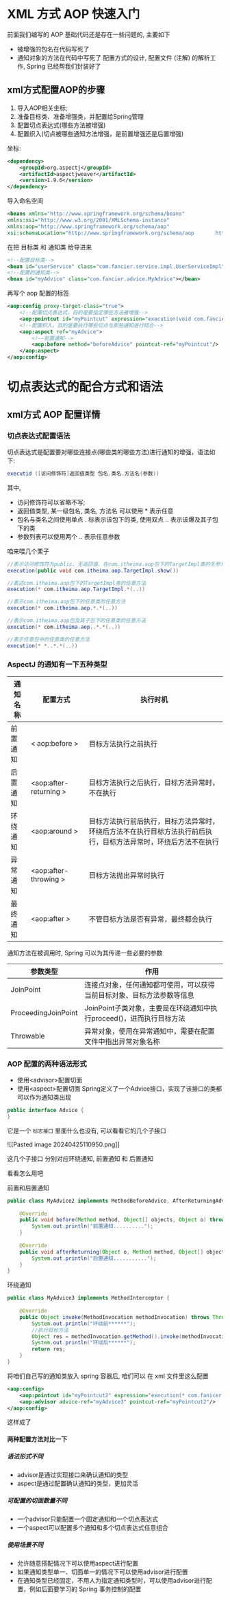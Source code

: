 # XML 方式 AOP 快速入门
前面我们编写的 AOP 基础代码还是存在一些问题的, 主要如下
- 被增强的包名在代码写死了
- 通知对象的方法在代码中写死了
配置方式的设计, 配置文件 (注解) 的解析工作, Spring 已经帮我们封装好了

## xml方式配置AOP的步骤

1. 导入AOP相关坐标;
2. 准备目标类、准备增强类，并配置给Spring管理
3. 配置切点表达式(哪些方法被增强)
4. 配置织入(切点被哪些通知方法增强，是前置增强还是后置增强)

坐标:

```xml
<dependency>  
    <groupId>org.aspectj</groupId>  
    <artifactId>aspectjweaver</artifactId>  
    <version>1.9.6</version>  
</dependency>
```

导入命名空间

```xml
<beans xmlns="http://www.springframework.org/schema/beans"  
xmlns:xsi="http://www.w3.org/2001/XMLSchema-instance"   
xmlns:aop="http://www.springframework.org/schema/aop"  
xsi:schemaLocation="http://www.springframework.org/schema/aop       http://www.springframework.org/schema/aop/spring-aop.xsd">
```

在把 目标类 和 通知类 给导进来

```xml
<!--配置目标类-->  
<bean id="userService" class="com.fancier.service.impl.UserServiceImpl"></bean>  
<!--配置的通知类-->  
<bean id="myAdvice" class="com.fancier.advice.MyAdvice"></bean>
```

再写个 aop 配置的标签

```xml
<aop:config proxy-target-class="true">  
    <!--配置切点表达式，目的是要指定哪些方法被增强-->  
    <aop:pointcut id="myPointcut" expression="execution(void com.fancier.service.impl.UserServiceImpl.show1())"/>
    <!--配置织入，目的是要执行哪些切点与那些通知进行结合-->  
    <aop:aspect ref="myAdvice">  
        <!--前置通知-->  
        <aop:before method="beforeAdvice" pointcut-ref="myPointcut"/>  
    </aop:aspect>
</aop:config>
```

# 切点表达式的配合方式和语法

## xml方式 AOP 配置详情

### 切点表达式配置语法

切点表达式是配置要对哪些连接点(哪些类的哪些方法)进行通知的增强，语法如下:
```java
executid ([访问修饰符]返回值类型 包名.类名.方法名(参数))
```

其中,
- 访问修饰符可以省略不写;
- 返回值类型, 某一级包名, 类名, 方法名 可以使用 * 表示任意
- 包名与类名之间使用单点 . 标表示该包下的类, 使用双点 .. 表示该爆及其子包下的类
- 参数列表可以使用两个 .. 表示任意参数

咱来喂几个栗子

```java
//表示访问修饰符为public、无返回值、在com.itheima.aop包下的TargetImpl类的无参方法show
execution(public void com.itheima.aop.TargetImpl.show())

//表述com.itheima.aop包下的TargetImpl类的任意方法
execution(* com.itheima.aop.TargetImpl.*(..))

//表示com.itheima.aop包下的任意类的任意方法
execution(* com.itheima.aop.*.*(..))

//表示com.itheima.aop包及其子包下的任意类的任意方法
execution(* com.itheima.aop..*.*(..))

//表示任意包中的任意类的任意方法
execution(* *..*.*(..))
```


### AspectJ 的通知有一下五种类型

| **通知名称**          | **配置方式**               | **执行时机**                                                 |
| ----------------- | ---------------------- | -------------------------------------------------------- |
| 前置通知         <br> | < aop:before >         | 目标方法执行之前执行                                               |
| 后置通知              | <aop:after-returning > | 目标方法执行之后执行，目标方法异常时，不在执行                                  |
| 环绕通知              | <aop:around >          | 目标方法执行前后执行，目标方法异常时，环绕后方法不在执行目标方法执行前后执行，目标方法异常时，环绕后方法不在执行 |
| 异常通知              | <aop:after-throwing >  | 目标方法抛出异常时执行                                              |
| 最终通知              | <aop:after >           | 不管目标方法是否有异常，最终都会执行                                       |

通知方法在被调用时, Spring 可以为其传递一些必要的参数

| **参数类型**            | **作用**                                      |
| ------------------- | ------------------------------------------- |
| JoinPoint           | 连接点对象，任何通知都可使用，可以获得当前目标对象、目标方法参数等信息         |
| ProceedingJoinPoint | JoinPoint子类对象，主要是在环绕通知中执行proceed()，进而执行目标方法 |
| Throwable           | 异常对象，使用在异常通知中，需要在配置文件中指出异常对象名称              |
### AOP 配置的两种语法形式

- 使用\<advisor\>配置切面
- 使用\<aspect\>配置切面
Spring定义了一个Advice接口，实现了该接口的类都可以作为通知类出现

```java
public interface Advice {
}
```

它是一个 `标志接口` 里面什么也没有, 可以看看它的几个子接口
 
![[Pasted image 20240425110950.png]]

这几个子接口 分别对应环绕通知, 前置通知 和 后置通知

看看怎么用吧


前置和后置通知
```java
public class MyAdvice2 implements MethodBeforeAdvice, AfterReturningAdvice {  
  
    @Override  
    public void before(Method method, Object[] objects, Object o) throws Throwable {  
        System.out.println("前置通知..........");  
    }  
  
    @Override  
    public void afterReturning(Object o, Method method, Object[] objects, Object o1) throws Throwable {  
        System.out.println("后置通知...........");  
    }  
}
```

环绕通知

```java
public class MyAdvice3 implements MethodInterceptor {  
  
    @Override  
    public Object invoke(MethodInvocation methodInvocation) throws Throwable {  
        System.out.println("环绕前******");  
        //执行目标方法  
        Object res = methodInvocation.getMethod().invoke(methodInvocation.getThis(), methodInvocation.getArguments());  
        System.out.println("环绕后******");  
        return res;  
    }  
}
```

将咱们自己写的通知类放入 spring 容器后, 咱们可以 在 xml 文件里这么配置

```xml
<aop:config>  
    <aop:pointcut id="myPointcut2" expression="execution(* com.fanicer.service.impl.*.*(..))"/>  
    <aop:advisor advice-ref="myAdvice3" pointcut-ref="myPointcut2"/>  
</aop:config>
```

这样成了

#### 两种配置方法对比一下

##### 语法形式不同
- advisor是通过实现接口来确认通知的类型
- aspect是通过配置确认通知的类型，更加灵活

##### 可配置的切面数量不同
- 一个advisor只能配置一个固定通知和一个切点表达式
- 一个aspect可以配置多个通知和多个切点表达式任意组合

##### 使用场景不同
- 允许随意搭配情况下可以使用aspect进行配置
- 如果通知类型单一、切面单一的情况下可以使用advisor进行配置
- 在通知类型已经固定，不用人为指定通知类型时，可以使用advisor进行配置，例如后面要学习的 Spring 事务控制的配置

